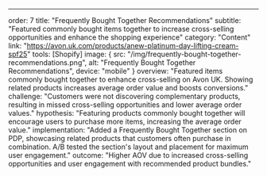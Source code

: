 ---
order: 7
title: "Frequently Bought Together Recommendations"
subtitle: "Featured commonly bought items together to increase cross-selling opportunities and enhance the shopping experience"
category: "Content"
link: "https://avon.uk.com/products/anew-platinum-day-lifting-cream-spf25"
tools: [Shopify]
image: {
    src: "/img/frequently-bought-together-recommendations.png",
    alt: "Frequently Bought Together Recommendations",
    device: "mobile"
}
overview: "Featured items commonly bought together to enhance cross-selling on Avon UK. Showing related products increases average order value and boosts conversions."
challenge: "Customers were not discovering complementary products, resulting in missed cross-selling opportunities and lower average order values."
hypothesis: "Featuring products commonly bought together will encourage users to purchase more items, increasing the average order value."
implementation: "Added a Frequently Bought Together section on PDP, showcasing related products that customers often purchase in combination. A/B tested the section's layout and placement for maximum user engagement."
outcome: "Higher AOV due to increased cross-selling opportunities and user engagement with recommended product bundles."